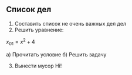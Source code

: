 ## Список дел

1. Составить список не очень важных дел дел
2. Решить уравнение:

$x_{01} = x^2 + 4$

а) Прочитать условие
б) Решить задачу

3. Вынести мусор
Hi!

